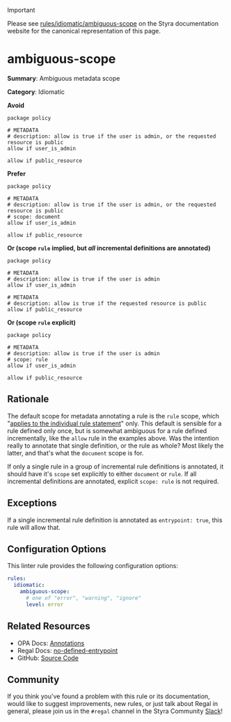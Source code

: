 > [!IMPORTANT]
> Please see [rules/idiomatic/ambiguous-scope](https://docs.styra.com/regal/rules/idiomatic/ambiguous-scope) on the Styra documentation website for the canonical representation of this page.

# ambiguous-scope

**Summary**: Ambiguous metadata scope

**Category**: Idiomatic

**Avoid**
```rego
package policy

# METADATA
# description: allow is true if the user is admin, or the requested resource is public
allow if user_is_admin

allow if public_resource
```

**Prefer**
```rego
package policy

# METADATA
# description: allow is true if the user is admin, or the requested resource is public
# scope: document
allow if user_is_admin

allow if public_resource
```

**Or (scope `rule` implied, but _all_ incremental definitions are annotated)**
```rego
package policy

# METADATA
# description: allow is true if the user is admin
allow if user_is_admin

# METADATA
# description: allow is true if the requested resource is public
allow if public_resource
```

**Or (scope `rule` explicit)**
```rego
package policy

# METADATA
# description: allow is true if the user is admin
# scope: rule
allow if user_is_admin

allow if public_resource
```

## Rationale

The default scope for metadata annotating a rule is the `rule` scope, which
"[applies to the individual rule statement](https://www.openpolicyagent.org/docs/policy-language/#scope)" only.
This default is sensible for a rule defined only once, but is somewhat ambiguous for a rule defined incrementally, like
the `allow` rule in the examples above. Was the intention really to annotate that single definition, or the rule as
whole? Most likely the latter, and that's what the `document` scope is for.

If only a single rule in a group of incremental rule definitions is annotated, it should have it's `scope` set explicitly
to either `document` or `rule`. If all incremental definitions are annotated, explicit `scope: rule` is not required.

## Exceptions

If a single incremental rule definition is annotated as `entrypoint: true`, this rule will allow that.

## Configuration Options

This linter rule provides the following configuration options:

```yaml
rules:
  idiomatic:
    ambiguous-scope:
      # one of "error", "warning", "ignore"
      level: error
```

## Related Resources

- OPA Docs: [Annotations](https://www.openpolicyagent.org/docs/policy-language/#annotations)
- Regal Docs: [no-defined-entrypoint](https://docs.styra.com/regal/rules/idiomatic/no-defined-entrypoint)
- GitHub: [Source Code](https://github.com/StyraInc/regal/blob/main/bundle/regal/rules/idiomatic/ambiguous-scope/ambiguous_scope.rego)

## Community

If you think you've found a problem with this rule or its documentation, would like to suggest improvements, new rules,
or just talk about Regal in general, please join us in the `#regal` channel in the Styra Community
[Slack](https://inviter.co/styra)!
